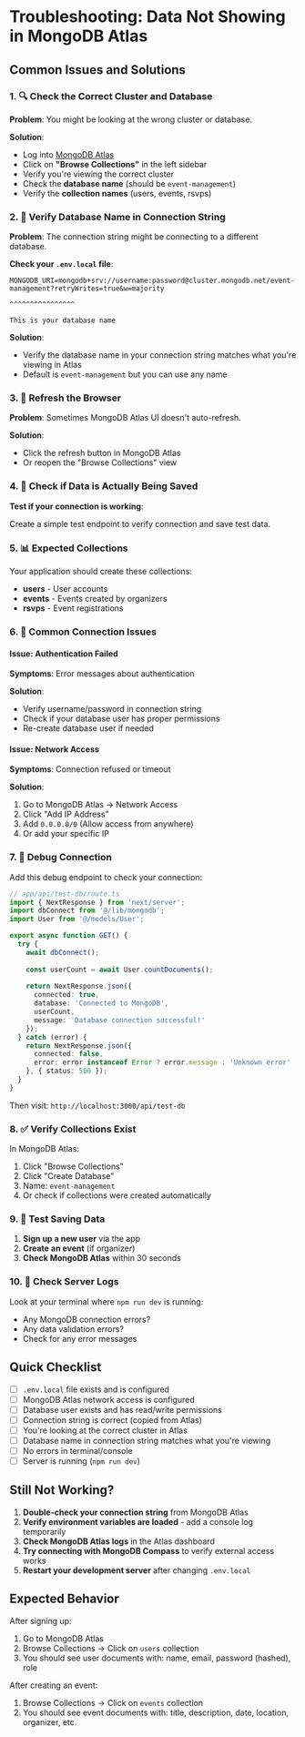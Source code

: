 # Troubleshooting: Data Not Showing in MongoDB Atlas

## Common Issues and Solutions

### 1. 🔍 Check the Correct Cluster and Database

**Problem**: You might be looking at the wrong cluster or database.

**Solution**:
- Log into [MongoDB Atlas](https://cloud.mongodb.com)
- Click on **"Browse Collections"** in the left sidebar
- Verify you're viewing the correct cluster
- Check the **database name** (should be `event-management`)
- Verify the **collection names** (users, events, rsvps)

### 2. 🎯 Verify Database Name in Connection String

**Problem**: The connection string might be connecting to a different database.

**Check your `.env.local` file**:
```env
MONGODB_URI=mongodb+srv://username:password@cluster.mongodb.net/event-management?retryWrites=true&w=majority
                                                                    ^^^^^^^^^^^^^^^^
                                                                    This is your database name
```

**Solution**:
- Verify the database name in your connection string matches what you're viewing in Atlas
- Default is `event-management` but you can use any name

### 3. 🔄 Refresh the Browser

**Problem**: Sometimes MongoDB Atlas UI doesn't auto-refresh.

**Solution**:
- Click the refresh button in MongoDB Atlas
- Or reopen the "Browse Collections" view

### 4. 🐛 Check if Data is Actually Being Saved

**Test if your connection is working**:

Create a simple test endpoint to verify connection and save test data.

### 5. 📊 Expected Collections

Your application should create these collections:
- **users** - User accounts
- **events** - Events created by organizers
- **rsvps** - Event registrations

### 6. 🚨 Common Connection Issues

#### Issue: Authentication Failed
**Symptoms**: Error messages about authentication

**Solution**:
- Verify username/password in connection string
- Check if your database user has proper permissions
- Re-create database user if needed

#### Issue: Network Access
**Symptoms**: Connection refused or timeout

**Solution**:
1. Go to MongoDB Atlas → Network Access
2. Click "Add IP Address"
3. Add `0.0.0.0/0` (Allow access from anywhere)
4. Or add your specific IP

### 7. 🔧 Debug Connection

Add this debug endpoint to check your connection:

```typescript
// app/api/test-db/route.ts
import { NextResponse } from 'next/server';
import dbConnect from '@/lib/mongodb';
import User from '@/models/User';

export async function GET() {
  try {
    await dbConnect();
    
    const userCount = await User.countDocuments();
    
    return NextResponse.json({
      connected: true,
      database: 'Connected to MongoDB',
      userCount,
      message: 'Database connection successful!'
    });
  } catch (error) {
    return NextResponse.json({
      connected: false,
      error: error instanceof Error ? error.message : 'Unknown error'
    }, { status: 500 });
  }
}
```

Then visit: `http://localhost:3000/api/test-db`

### 8. ✅ Verify Collections Exist

In MongoDB Atlas:
1. Click "Browse Collections"
2. Click "Create Database"
3. Name: `event-management`
4. Or check if collections were created automatically

### 9. 🧪 Test Saving Data

1. **Sign up a new user** via the app
2. **Create an event** (if organizer)
3. **Check MongoDB Atlas** within 30 seconds

### 10. 📝 Check Server Logs

Look at your terminal where `npm run dev` is running:
- Any MongoDB connection errors?
- Any data validation errors?
- Check for any error messages

## Quick Checklist

- [ ] `.env.local` file exists and is configured
- [ ] MongoDB Atlas network access is configured
- [ ] Database user exists and has read/write permissions
- [ ] Connection string is correct (copied from Atlas)
- [ ] You're looking at the correct cluster in Atlas
- [ ] Database name in connection string matches what you're viewing
- [ ] No errors in terminal/console
- [ ] Server is running (`npm run dev`)

## Still Not Working?

1. **Double-check your connection string** from MongoDB Atlas
2. **Verify environment variables are loaded** - add a console log temporarily
3. **Check MongoDB Atlas logs** in the Atlas dashboard
4. **Try connecting with MongoDB Compass** to verify external access works
5. **Restart your development server** after changing `.env.local`

## Expected Behavior

After signing up:
1. Go to MongoDB Atlas
2. Browse Collections → Click on `users` collection
3. You should see user documents with: name, email, password (hashed), role

After creating an event:
1. Browse Collections → Click on `events` collection
2. You should see event documents with: title, description, date, location, organizer, etc.


